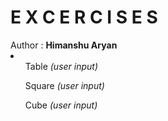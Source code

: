 # E X C E R C I S E S
<html>
  <head>
    <title>
    </title>
  </head>
  <body>
    <div>Author : <b>Himanshu Aryan</b></div>
    <li>
      <ol>Table <i>(user input)</i></ol>
      <ol>Square <i>(user input)</i></ol>
      <ol>Cube <i>(user input)</i></ol>
    </li>
  </body>
</html>
